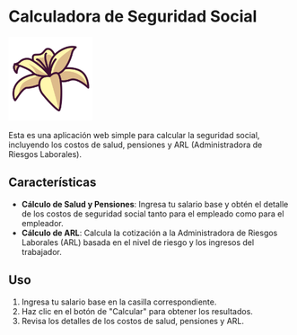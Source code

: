 # Calculadora de Seguridad Social

<img src="./public/lirios.png" alt="Logo" width="150px">

Esta es una aplicación web simple para calcular la seguridad social, incluyendo los costos de salud, pensiones y ARL (Administradora de Riesgos Laborales).

## Características

- **Cálculo de Salud y Pensiones**: Ingresa tu salario base y obtén el detalle de los costos de seguridad social tanto para el empleado como para el empleador.
- **Cálculo de ARL**: Calcula la cotización a la Administradora de Riesgos Laborales (ARL) basada en el nivel de riesgo y los ingresos del trabajador.

## Uso

1. Ingresa tu salario base en la casilla correspondiente.
2. Haz clic en el botón de "Calcular" para obtener los resultados.
3. Revisa los detalles de los costos de salud, pensiones y ARL.

